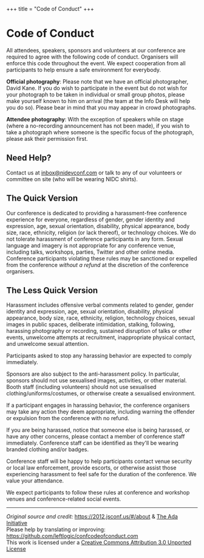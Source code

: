 +++
title = "Code of Conduct"
+++

# Code of Conduct

All attendees, speakers, sponsors and volunteers at our conference are required to agree with the following code of conduct. Organisers will enforce this code throughout the event. We expect cooperation from all participants to help ensure a safe environment for everybody.

**Official photography**: Please note that we have an official photographer, David Kane. If you do wish to participate in the event but do not wish for your photograph to be taken in individual or small group photos, please make yourself known to him on arrival (the team at the Info Desk will help you do so). Please bear in mind that you may appear in crowd photographs.

**Attendee photography**: With the exception of speakers while on stage (where a no-recording announcement has not been made), if you wish to take a photograph where someone is the specific focus of the photograph, please ask their permission first.

## Need Help?

Contact us at inbox@nidevconf.com or talk to any of our volunteers or committee on site (who will be wearing NIDC shirts). 

## The Quick Version

Our conference is dedicated to providing a harassment-free conference experience for everyone,
    regardless of gender, gender identity and expression, age, sexual orientation, disability, physical
    appearance, body size, race, ethnicity, religion (or lack thereof), or technology choices. We do not
    tolerate harassment of conference participants in any form. Sexual language and imagery is not
    appropriate for any conference venue, including talks, workshops, parties, Twitter and other online
    media. Conference participants violating these rules may be sanctioned or expelled from the
    conference <em>without a refund</em> at the discretion of the conference organisers.

## The Less Quick Version

Harassment includes offensive verbal comments related to gender, gender identity and expression, age,
    sexual orientation, disability, physical appearance, body size, race, ethnicity, religion,
    technology choices, sexual images in public spaces, deliberate intimidation, stalking, following,
    harassing photography or recording, sustained disruption of talks or other events, unwelcome
    attempts at recruitment, inappropriate physical contact, and unwelcome sexual attention.

Participants asked to stop any harassing behavior are expected to comply immediately.

Sponsors are also subject to the anti-harassment policy. In particular, sponsors should not use
    sexualised images, activities, or other material. Booth staff (including volunteers) should not use
    sexualised clothing/uniforms/costumes, or otherwise create a sexualised environment.

If a participant engages in harassing behavior, the conference organisers may take any action they
    deem appropriate, including warning the offender or expulsion from the conference with no refund.

If you are being harassed, notice that someone else is being harassed, or have any other concerns,
    please contact a member of conference staff immediately. Conference staff can be identified as
    they'll be wearing branded clothing and/or badges.

Conference staff will be happy to help participants contact venue security or local law
    enforcement, provide escorts, or otherwise assist those experiencing harassment to feel safe for the
    duration of the conference. We value your attendance.

We expect participants to follow these rules at conference and workshop venues and conference-related
    social events.

---

_Original source and credit:_
https://2012.jsconf.us/#/about &amp; [The Ada Initiative](http://geekfeminism.wikia.com/wiki/Conference_anti-harassment/Policy)  
Please help by translating or improving: https://github.com/leftlogic/confcodeofconduct.com  
This work is licensed under a [Creative Commons Attribution 3.0 Unported License](https://creativecommons.org/licenses/by/3.0/deed.en_US)
